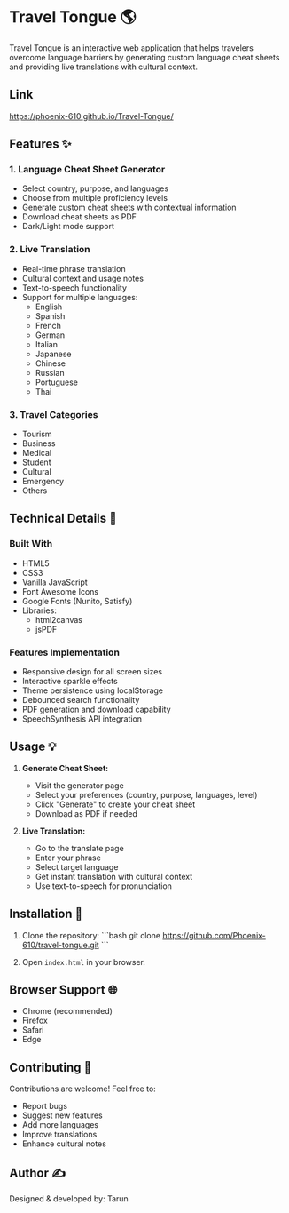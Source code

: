 
# Travel Tongue 🌎

Travel Tongue is an interactive web application that helps travelers overcome language barriers by generating custom language cheat sheets and providing live translations with cultural context.

## Link
 https://phoenix-610.github.io/Travel-Tongue/


## Features ✨

### 1. Language Cheat Sheet Generator
- Select country, purpose, and languages
- Choose from multiple proficiency levels
- Generate custom cheat sheets with contextual information
- Download cheat sheets as PDF
- Dark/Light mode support

### 2. Live Translation
- Real-time phrase translation
- Cultural context and usage notes
- Text-to-speech functionality
- Support for multiple languages:
  - English
  - Spanish
  - French
  - German
  - Italian
  - Japanese
  - Chinese
  - Russian
  - Portuguese
  - Thai

### 3. Travel Categories
- Tourism
- Business
- Medical
- Student
- Cultural
- Emergency
- Others

## Technical Details 🔧

### Built With
- HTML5
- CSS3
- Vanilla JavaScript
- Font Awesome Icons
- Google Fonts (Nunito, Satisfy)
- Libraries:
  - html2canvas
  - jsPDF

### Features Implementation
- Responsive design for all screen sizes
- Interactive sparkle effects
- Theme persistence using localStorage
- Debounced search functionality
- PDF generation and download capability
- SpeechSynthesis API integration

## Usage 💡

1. **Generate Cheat Sheet:**
   - Visit the generator page
   - Select your preferences (country, purpose, languages, level)
   - Click "Generate" to create your cheat sheet
   - Download as PDF if needed

2. **Live Translation:**
   - Go to the translate page
   - Enter your phrase
   - Select target language
   - Get instant translation with cultural context
   - Use text-to-speech for pronunciation

## Installation 🚀

1. Clone the repository:
\`\`\`bash
git clone https://github.com/Phoenix-610/travel-tongue.git
\`\`\`

2. Open `index.html` in your browser.

## Browser Support 🌐
- Chrome (recommended)
- Firefox
- Safari
- Edge

## Contributing 🤝
Contributions are welcome! Feel free to:
- Report bugs
- Suggest new features
- Add more languages
- Improve translations
- Enhance cultural notes

## Author ✍️
Designed & developed by: Tarun
